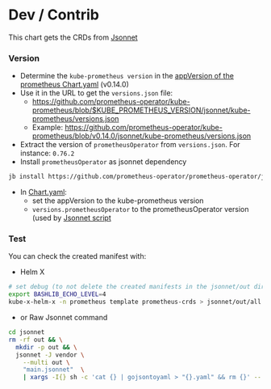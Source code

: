 # Dev / Contrib 


This chart gets the CRDs from [Jsonnet](jsonnet/main.jsonnet)
### Version

* Determine the `kube-prometheus version` in the [appVersion of the prometheus Chart.yaml](../prometheus/Chart.yaml) (v0.14.0)
* Use it in the URL to get the `versions.json` file:
    * https://github.com/prometheus-operator/kube-prometheus/blob/$KUBE_PROMETHEUS_VERSION/jsonnet/kube-prometheus/versions.json
    * Example: https://github.com/prometheus-operator/kube-prometheus/blob/v0.14.0/jsonnet/kube-prometheus/versions.json
* Extract the version of `prometheusOperator` from `versions.json`. For instance: `0.76.2`
* Install `prometheusOperator` as jsonnet dependency
```bash
jb install https://github.com/prometheus-operator/prometheus-operator/jsonnet/prometheus-operator@v0.76.2
```
* In [Chart.yaml](Chart.yaml):
    * set the appVersion to the kube-prometheus version
    * `versions.prometheusOperator` to the prometheusOperator version (used by [Jsonnet script](jsonnet/main.jsonnet)

### Test

You can check the created manifest with:
* Helm X
```bash
# set debug (to not delete the created manifests in the jsonnet/out directory)
export BASHLIB_ECHO_LEVEL=4
kube-x-helm-x -n prometheus template prometheus-crds > jsonnet/out/all.yaml
```
* or Raw Jsonnet command
```bash
cd jsonnet
rm -rf out && \
  mkdir -p out && \
  jsonnet -J vendor \
    --multi out \
    "main.jsonnet"  \
    | xargs -I{} sh -c 'cat {} | gojsontoyaml > "{}.yaml" && rm {}' -- {}
```
